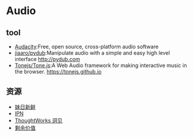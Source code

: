 # Audio


## tool

* [Audacity](https://www.audacityteam.org/):Free, open source, cross-platform audio software
* [jiaaro/pydub](https://github.com/jiaaro/pydub):Manipulate audio with a simple and easy high level interface http://pydub.com
* [Tonejs/Tone.js](https://github.com/Tonejs/Tone.js):A Web Audio framework for making interactive music in the browser. https://tonejs.github.io

## 资源

* [妹日新鲜](https://meiri.fireside.fm)
* [IPN](https://ipn.li/faq)
* [ThoughtWorks 洞见](http://www.ximalaya.com/zhubo/81966002/)
* [剩余价值](http://www.surplusvalue.club/)
